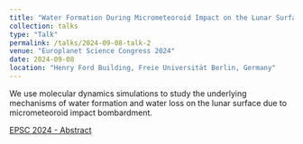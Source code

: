 ```yaml
---
title: "Water Formation During Micrometeoroid Impact on the Lunar Surface: A Molecular Dynamics Study."
collection: talks
type: "Talk"
permalink: /talks/2024-09-08-talk-2
venue: "Europlanet Science Congress 2024"
date: 2024-09-08
location: "Henry Ford Building, Freie Universität Berlin, Germany"
---
```


We use molecular dynamics simulations to study the underlying mechanisms of water formation and water loss on the lunar surface due to micrometeoroid impact bombardment. 

[EPSC 2024 - Abstract](https://doi.org/10.5194/epsc2024-673)
